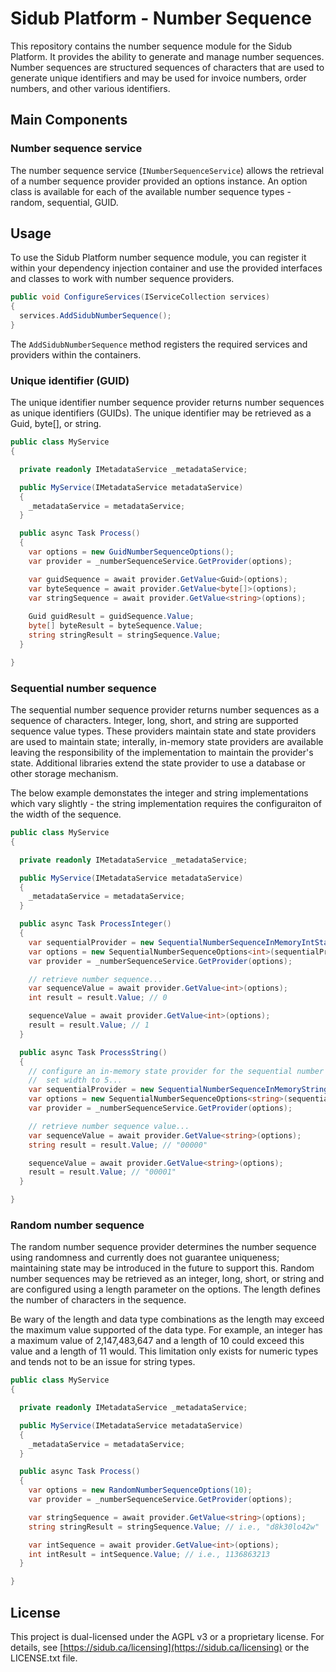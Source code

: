 # Sidub Platform - Number Sequence

This repository contains the number sequence module for the Sidub Platform. It
provides the ability to generate and manage number sequences. Number sequences
are structured sequences of characters that are used to generate unique
identifiers and may be used for invoice numbers, order numbers, and other
various identifiers.

## Main Components

### Number sequence service

The number sequence service (`INumberSequenceService`) allows the retrieval of
a number sequence provider provided an options instance. An option class is
available for each of the available number sequence types - random, sequential,
GUID.

## Usage

To use the Sidub Platform number sequence module, you can register it within
your dependency injection container and use the provided interfaces and classes
to work with number sequence providers.

```csharp
public void ConfigureServices(IServiceCollection services)
{
  services.AddSidubNumberSequence();
}
```

The `AddSidubNumberSequence` method registers the required services and providers
within the containers.

### Unique identifier (GUID)
The unique identifier number sequence provider returns number sequences as unique
identifiers (GUIDs). The unique identifier may be retrieved as a Guid, byte[],
or string.

```csharp
public class MyService
{

  private readonly IMetadataService _metadataService;

  public MyService(IMetadataService metadataService)
  {
    _metadataService = metadataService;
  }

  public async Task Process()
  {
    var options = new GuidNumberSequenceOptions();
    var provider = _numberSequenceService.GetProvider(options);

    var guidSequence = await provider.GetValue<Guid>(options);
    var byteSequence = await provider.GetValue<byte[]>(options);
    var stringSequence = await provider.GetValue<string>(options);
    
    Guid guidResult = guidSequence.Value;
    byte[] byteResult = byteSequence.Value;
    string stringResult = stringSequence.Value;
  }

}
```

### Sequential number sequence
The sequential number sequence provider returns number sequences as a sequence
of characters. Integer, long, short, and string are supported sequence value
types. These providers maintain state and state providers are used to maintain
state; interally, in-memory state providers are available leaving the
responsibility of the implementation to maintain the provider's state.
Additional libraries extend the state provider to use a database or other
storage mechanism.

The below example demonstates the integer and string implementations which vary
slightly - the string implementation requires the configuraiton of the width of
the sequence.

```csharp
public class MyService
{

  private readonly IMetadataService _metadataService;

  public MyService(IMetadataService metadataService)
  {
    _metadataService = metadataService;
  }

  public async Task ProcessInteger()
  {
    var sequentialProvider = new SequentialNumberSequenceInMemoryIntStateProvider();
    var options = new SequentialNumberSequenceOptions<int>(sequentialProvider);
    var provider = _numberSequenceService.GetProvider(options);

    // retrieve number sequence...
    var sequenceValue = await provider.GetValue<int>(options);
    int result = result.Value; // 0

    sequenceValue = await provider.GetValue<int>(options);
    result = result.Value; // 1
  }

  public async Task ProcessString()
  {            
    // configure an in-memory state provider for the sequential number provider,
    //  set width to 5...
    var sequentialProvider = new SequentialNumberSequenceInMemoryStringStateProvider(5);
    var options = new SequentialNumberSequenceOptions<string>(sequentialProvider);
    var provider = _numberSequenceService.GetProvider(options);

    // retrieve number sequence value...
    var sequenceValue = await provider.GetValue<string>(options);
    string result = result.Value; // "00000"

    sequenceValue = await provider.GetValue<string>(options);
    result = result.Value; // "00001"
  }

}
```

### Random number sequence
The random number sequence provider determines the number sequence using
randomness and currently does not guarantee uniqueness; maintaining state may
be introduced in the future to support this. Random number sequences may be
retrieved as an integer, long, short, or string and are configured using a
length parameter on the options. The length defines the number of characters
in the sequence.

Be wary of the length and data type combinations as the length may exceed the
maximum value supported of the data type. For example, an integer has a maximum
value of 2,147,483,647 and a length of 10 could exceed this value and a length
of 11 would. This limitation only exists for numeric types and tends not to be
an issue for string types.

```csharp
public class MyService
{

  private readonly IMetadataService _metadataService;

  public MyService(IMetadataService metadataService)
  {
    _metadataService = metadataService;
  }

  public async Task Process()
  {
    var options = new RandomNumberSequenceOptions(10);
    var provider = _numberSequenceService.GetProvider(options);

    var stringSequence = await provider.GetValue<string>(options);
    string stringResult = stringSequence.Value; // i.e., "d8k30lo42w"

    var intSequence = await provider.GetValue<int>(options);
    int intResult = intSequence.Value; // i.e., 1136863213
  }

}
```

## License
This project is dual-licensed under the AGPL v3 or a proprietary license. For
details, see [https://sidub.ca/licensing](https://sidub.ca/licensing) or the
LICENSE.txt file.